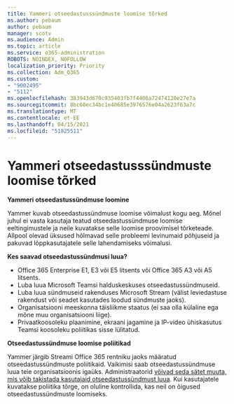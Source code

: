 ```yaml
---
title: Yammeri otseedastusssündmuste loomise tõrked
ms.author: pebaum
author: pebaum
manager: scotv
ms.audience: Admin
ms.topic: article
ms.service: o365-administration
ROBOTS: NOINDEX, NOFOLLOW
localization_priority: Priority
ms.collection: Adm_O365
ms.custom:
- "9002495"
- "5112"
ms.openlocfilehash: 383943d670c935403fb7f4466a72474120e27e7a
ms.sourcegitcommit: 8bc60ec34bc1e40685e3976576e04a2623f63a7c
ms.translationtype: MT
ms.contentlocale: et-EE
ms.lasthandoff: 04/15/2021
ms.locfileid: "51825511"
---
```

# <a name="live-events-in-yammer-creation-errors"></a>Yammeri otseedastusssündmuste loomise tõrked

**Yammeri otseedastussündmuse loomine**

Yammer kuvab otseedastussündmuse loomise võimalust kogu aeg. Mõnel juhul ei vasta kasutaja teatud otseedastussündmuse loomise eeltingimustele ja neile kuvatakse selle loomise proovimisel tõrketeade. Allpool olevad üksused hõlmavad selle probleemi levinumaid põhjuseid ja pakuvad lõppkasutajatele selle lahendamiseks võimalusi.

**Kes saavad otseedastussündmusi luua?**
- Office 365 Enterprise E1, E3 või E5 litsents või Office 365 A3 või A5 litsents.
- Luba luua Microsoft Teamsi halduskeskuses otseedastussündmuseid.
- Luba luua sündmuseid rakenduses Microsoft Stream (välist leviedastuse rakendust või seadet kasutades loodud sündmuste jaoks).
- Organisatsiooni meeskonna täisliikme staatus (ei saa olla külaline ega mõne muu organisatsiooni liige).
- Privaatkoosoleku plaanimine, ekraani jagamine ja IP-video ühiskasutus Teamsi koosoleku poliitikas sisse lülitatud.

**Otseedastussündmuse loomise poliitikad**

Yammer järgib Streami Office 365 rentniku jaoks määratud otseedastussündmuste poliitikaid. Vaikimisi saab otseedastussündmuse luua teie organisatsioonis igaüks. Administraatorid [võivad seda sätet muuta, mis võib takistada kasutajaid otseedastussündmust luua](https://docs.microsoft.com/stream/live-event-administration#enabling-and-restricting-users-to-creating). Kui kasutajatele kuvatakse poliitika tõrge, on oluline kontrollida, kas neil on õigused otseedastussündmuste loomiseks.
